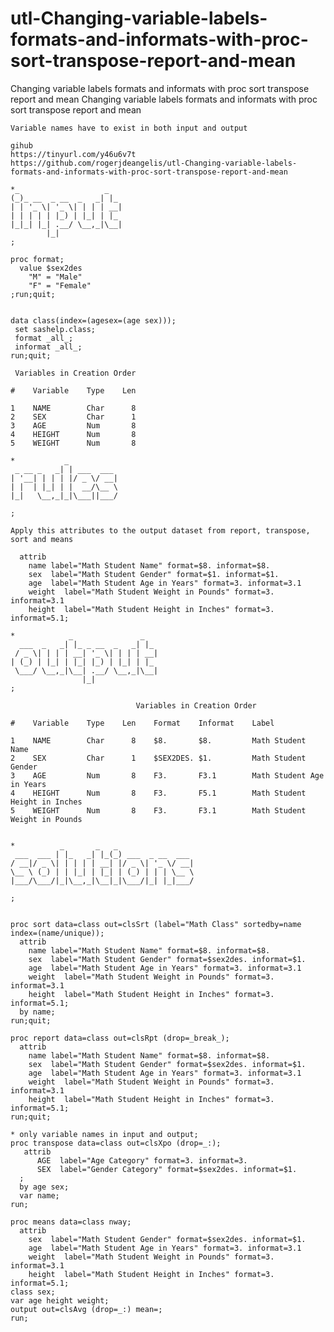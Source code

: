 # utl-Changing-variable-labels-formats-and-informats-with-proc-sort-transpose-report-and-mean
Changing variable labels formats and informats with proc sort transpose report and mean 
    Changing variable labels formats and informats with proc sort transpose report and mean                                             
                                                                                                                                        
    Variable names have to exist in both input and output                                                                               
                                                                                                                                        
    gihub                                                                                                                               
    https://tinyurl.com/y46u6v7t                                                                                                        
    https://github.com/rogerjdeangelis/utl-Changing-variable-labels-formats-and-informats-with-proc-sort-transpose-report-and-mean      
                                                                                                                                        
    *_                   _                                                                                                              
    (_)_ __  _ __  _   _| |_                                                                                                            
    | | '_ \| '_ \| | | | __|                                                                                                           
    | | | | | |_) | |_| | |_                                                                                                            
    |_|_| |_| .__/ \__,_|\__|                                                                                                           
            |_|                                                                                                                         
    ;                                                                                                                                   
                                                                                                                                        
    proc format;                                                                                                                        
      value $sex2des                                                                                                                    
        "M" = "Male"                                                                                                                    
        "F" = "Female"                                                                                                                  
    ;run;quit;                                                                                                                          
                                                                                                                                        
                                                                                                                                        
    data class(index=(agesex=(age sex)));                                                                                               
     set sashelp.class;                                                                                                                 
     format _all_;                                                                                                                      
     informat _all_;                                                                                                                    
    run;quit;                                                                                                                           
                                                                                                                                        
     Variables in Creation Order                                                                                                        
                                                                                                                                        
    #    Variable    Type    Len                                                                                                        
                                                                                                                                        
    1    NAME        Char      8                                                                                                        
    2    SEX         Char      1                                                                                                        
    3    AGE         Num       8                                                                                                        
    4    HEIGHT      Num       8                                                                                                        
    5    WEIGHT      Num       8                                                                                                        
                                                                                                                                        
    *           _                                                                                                                       
     _ __ _   _| | ___  ___                                                                                                             
    | '__| | | | |/ _ \/ __|                                                                                                            
    | |  | |_| | |  __/\__ \                                                                                                            
    |_|   \__,_|_|\___||___/                                                                                                            
                                                                                                                                        
    ;                                                                                                                                   
                                                                                                                                        
    Apply this attributes to the output dataset from report, transpose, sort and means                                                  
                                                                                                                                        
      attrib                                                                                                                            
        name label="Math Student Name" format=$8. informat=$8.                                                                          
        sex  label="Math Student Gender" format=$1. informat=$1.                                                                        
        age  label="Math Student Age in Years" format=3. informat=3.1                                                                   
        weight  label="Math Student Weight in Pounds" format=3. informat=3.1                                                            
        height  label="Math Student Height in Inches" format=3. informat=5.1;                                                           
                                                                                                                                        
    *            _               _                                                                                                      
      ___  _   _| |_ _ __  _   _| |_                                                                                                    
     / _ \| | | | __| '_ \| | | | __|                                                                                                   
    | (_) | |_| | |_| |_) | |_| | |_                                                                                                    
     \___/ \__,_|\__| .__/ \__,_|\__|                                                                                                   
                    |_|                                                                                                                 
    ;                                                                                                                                   
                                                                                                                                        
                                Variables in Creation Order                                                                             
                                                                                                                                        
    #    Variable    Type    Len    Format    Informat    Label                                                                         
                                                                                                                                        
    1    NAME        Char      8    $8.       $8.         Math Student Name                                                             
    2    SEX         Char      1    $SEX2DES. $1.         Math Student Gender                                                           
    3    AGE         Num       8    F3.       F3.1        Math Student Age in Years                                                     
    4    HEIGHT      Num       8    F3.       F5.1        Math Student Height in Inches                                                 
    5    WEIGHT      Num       8    F3.       F3.1        Math Student Weight in Pounds                                                 
                                                                                                                                        
                                                                                                                                        
    *          _       _   _                                                                                                            
     ___  ___ | |_   _| |_(_) ___  _ __  ___                                                                                            
    / __|/ _ \| | | | | __| |/ _ \| '_ \/ __|                                                                                           
    \__ \ (_) | | |_| | |_| | (_) | | | \__ \                                                                                           
    |___/\___/|_|\__,_|\__|_|\___/|_| |_|___/                                                                                           
                                                                                                                                        
    ;                                                                                                                                   
                                                                                                                                        
                                                                                                                                        
    proc sort data=class out=clsSrt (label="Math Class" sortedby=name index=(name/unique));                                             
      attrib                                                                                                                            
        name label="Math Student Name" format=$8. informat=$8.                                                                          
        sex  label="Math Student Gender" format=$sex2des. informat=$1.                                                                  
        age  label="Math Student Age in Years" format=3. informat=3.1                                                                   
        weight  label="Math Student Weight in Pounds" format=3. informat=3.1                                                            
        height  label="Math Student Height in Inches" format=3. informat=5.1;                                                           
      by name;                                                                                                                          
    run;quit;                                                                                                                           
                                                                                                                                        
    proc report data=class out=clsRpt (drop=_break_);                                                                                   
      attrib                                                                                                                            
        name label="Math Student Name" format=$8. informat=$8.                                                                          
        sex  label="Math Student Gender" format=$sex2des. informat=$1.                                                                  
        age  label="Math Student Age in Years" format=3. informat=3.1                                                                   
        weight  label="Math Student Weight in Pounds" format=3. informat=3.1                                                            
        height  label="Math Student Height in Inches" format=3. informat=5.1;                                                           
    run;quit;                                                                                                                           
                                                                                                                                        
    * only variable names in input and output;                                                                                          
    proc transpose data=class out=clsXpo (drop=_:);                                                                                     
       attrib                                                                                                                           
          AGE  label="Age Category" format=3. informat=3.                                                                               
          SEX  label="Gender Category" format=$sex2des. informat=$1.                                                                    
      ;                                                                                                                                 
      by age sex;                                                                                                                       
      var name;                                                                                                                         
    run;                                                                                                                                
                                                                                                                                        
    proc means data=class nway;                                                                                                         
      attrib                                                                                                                            
        sex  label="Math Student Gender" format=$sex2des. informat=$1.                                                                  
        age  label="Math Student Age in Years" format=3. informat=3.1                                                                   
        weight  label="Math Student Weight in Pounds" format=3. informat=3.1                                                            
        height  label="Math Student Height in Inches" format=3. informat=5.1;                                                           
    class sex;                                                                                                                          
    var age height weight;                                                                                                              
    output out=clsAvg (drop=_:) mean=;                                                                                                  
    run;                                                                                                                                
                                                                                                                                        
                                                                                                                                        
